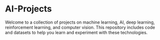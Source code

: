 # AI-Projects
Welcome to a collection of projects on machine learning, AI, deep learning, reinforcement learning, and computer vision. This repository includes code and datasets to help you learn and experiment with these technologies. 
